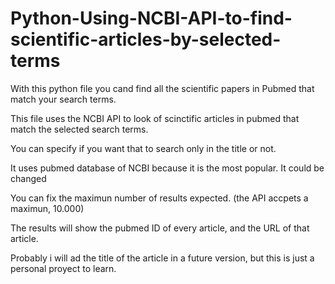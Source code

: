 # Python-Using-NCBI-API-to-find-scientific-articles-by-selected-terms
With this python file  you cand find all the scientific papers in Pubmed that match your search terms.



This file uses the NCBI API to look of scinctific articles in pubmed that match the selected search terms.  

You can specify if you want that to search only in the title or not.

It uses pubmed database of NCBI because it is the most popular.  It could be changed

You can fix the maximun number of results expected. (the API accpets a maximun, 10.000)

The results will show the pubmed ID of every article, and the URL of that article.

Probably i will ad the title of the article in a future version, but this is just a personal proyect to learn.

